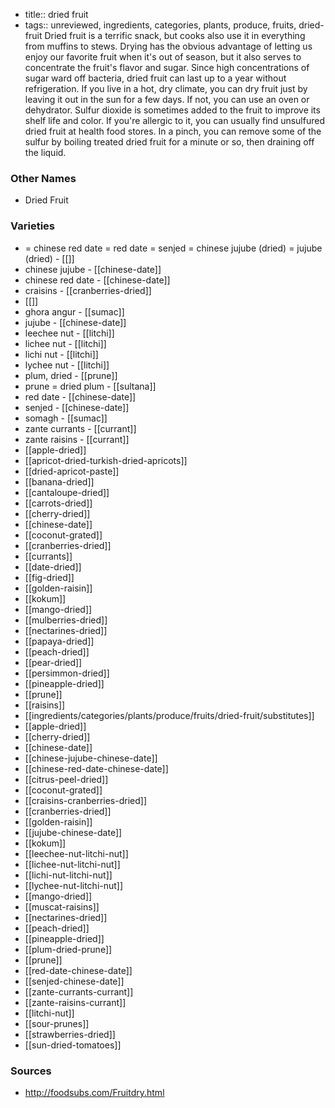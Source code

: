 - title:: dried fruit
- tags:: unreviewed, ingredients, categories, plants, produce, fruits, dried-fruit
Dried fruit is a terrific snack, but cooks also use it in everything from muffins to stews. Drying has the obvious advantage of letting us enjoy our favorite fruit when it's out of season, but it also serves to concentrate the fruit's flavor and sugar. Since high concentrations of sugar ward off bacteria, dried fruit can last up to a year without refrigeration. If you live in a hot, dry climate, you can dry fruit just by leaving it out in the sun for a few days. If not, you can use an oven or dehydrator. Sulfur dioxide is sometimes added to the fruit to improve its shelf life and color. If you're allergic to it, you can usually find unsulfured dried fruit at health food stores. In a pinch, you can remove some of the sulfur by boiling treated dried fruit for a minute or so, then draining off the liquid.

### Other Names

* Dried Fruit

### Varieties

* = chinese red date = red date = senjed = chinese jujube (dried) = jujube (dried) - [[]]
* chinese jujube - [[chinese-date]]
* chinese red date - [[chinese-date]]
* craisins - [[cranberries-dried]]
* [[]]
* ghora angur - [[sumac]]
* jujube - [[chinese-date]]
* leechee nut - [[litchi]]
* lichee nut - [[litchi]]
* lichi nut - [[litchi]]
* lychee nut - [[litchi]]
* plum, dried - [[prune]]
* prune = dried plum - [[sultana]]
* red date - [[chinese-date]]
* senjed - [[chinese-date]]
* somagh - [[sumac]]
* zante currants - [[currant]]
* zante raisins - [[currant]]
* [[apple-dried]]
* [[apricot-dried-turkish-dried-apricots]]
* [[dried-apricot-paste]]
* [[banana-dried]]
* [[cantaloupe-dried]]
* [[carrots-dried]]
* [[cherry-dried]]
* [[chinese-date]]
* [[coconut-grated]]
* [[cranberries-dried]]
* [[currants]]
* [[date-dried]]
* [[fig-dried]]
* [[golden-raisin]]
* [[kokum]]
* [[mango-dried]]
* [[mulberries-dried]]
* [[nectarines-dried]]
* [[papaya-dried]]
* [[peach-dried]]
* [[pear-dried]]
* [[persimmon-dried]]
* [[pineapple-dried]]
* [[prune]]
* [[raisins]]
* [[ingredients/categories/plants/produce/fruits/dried-fruit/substitutes]]
* [[apple-dried]]
* [[cherry-dried]]
* [[chinese-date]]
* [[chinese-jujube-chinese-date]]
* [[chinese-red-date-chinese-date]]
* [[citrus-peel-dried]]
* [[coconut-grated]]
* [[craisins-cranberries-dried]]
* [[cranberries-dried]]
* [[golden-raisin]]
* [[jujube-chinese-date]]
* [[kokum]]
* [[leechee-nut-litchi-nut]]
* [[lichee-nut-litchi-nut]]
* [[lichi-nut-litchi-nut]]
* [[lychee-nut-litchi-nut]]
* [[mango-dried]]
* [[muscat-raisins]]
* [[nectarines-dried]]
* [[peach-dried]]
* [[pineapple-dried]]
* [[plum-dried-prune]]
* [[prune]]
* [[red-date-chinese-date]]
* [[senjed-chinese-date]]
* [[zante-currants-currant]]
* [[zante-raisins-currant]]
* [[litchi-nut]]
* [[sour-prunes]]
* [[strawberries-dried]]
* [[sun-dried-tomatoes]]

### Sources
* http://foodsubs.com/Fruitdry.html
